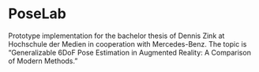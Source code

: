 # PoseLab
Prototype implementation for the bachelor thesis of Dennis Zink at Hochschule der Medien in cooperation with Mercedes-Benz. The topic is “Generalizable 6DoF Pose Estimation in Augmented Reality: A Comparison of Modern Methods.”
